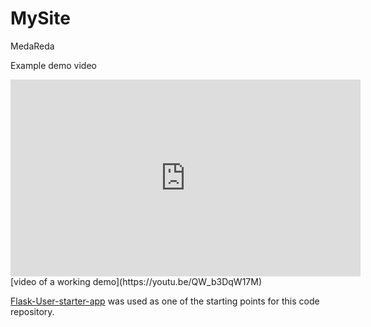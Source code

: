 # MySite

MedaReda

Example demo video
<iframe width="560" height="315" src="https://www.youtube.com/embed/QW_b3DqW17M?rel=0" frameborder="0" gesture="media" allow="encrypted-media" allowfullscreen></iframe>
[video of a working demo](https://youtu.be/QW_b3DqW17M)


[Flask-User-starter-app](https://github.com/lingthio/Flask-User-starter-app) was used as one of the starting points for this code repository.
